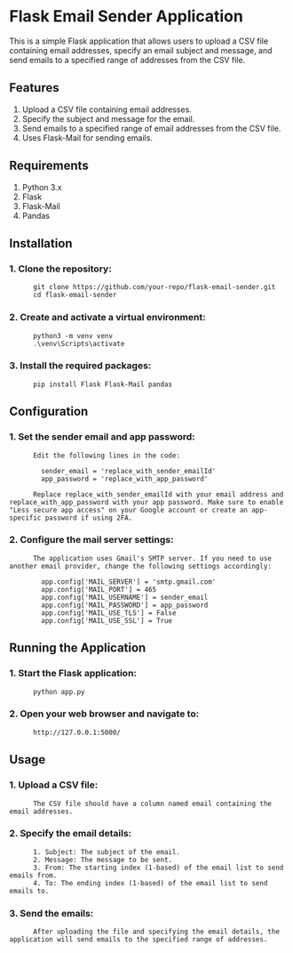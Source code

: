 # Flask Email Sender Application

This is a simple Flask application that allows users to upload a CSV file containing email addresses, specify an email subject and message, and send emails to a specified range of addresses from the CSV file.

## Features
  1. Upload a CSV file containing email addresses.
  2. Specify the subject and message for the email.
  3. Send emails to a specified range of email addresses from the CSV file.
  4. Uses Flask-Mail for sending emails.
     
## Requirements
  1. Python 3.x
  2. Flask
  3. Flask-Mail
  4. Pandas
  
## Installation
  ### 1. Clone the repository:
          git clone https://github.com/your-repo/flask-email-sender.git
          cd flask-email-sender
  ### 2. Create and activate a virtual environment:
          python3 -m venv venv
          .\venv\Scripts\activate 
  ### 3. Install the required packages:
          pip install Flask Flask-Mail pandas
          
## Configuration
  ### 1. Set the sender email and app password:
          Edit the following lines in the code:
          
            sender_email = 'replace_with_sender_emailId'
            app_password = 'replace_with_app_password'
            
          Replace replace_with_sender_emailId with your email address and replace_with_app_password with your app password. Make sure to enable "Less secure app access" on your Google account or create an app-              specific password if using 2FA.

  ### 2. Configure the mail server settings:

          The application uses Gmail's SMTP server. If you need to use another email provider, change the following settings accordingly:
          
            app.config['MAIL_SERVER'] = 'smtp.gmail.com'
            app.config['MAIL_PORT'] = 465
            app.config['MAIL_USERNAME'] = sender_email   
            app.config['MAIL_PASSWORD'] = app_password 
            app.config['MAIL_USE_TLS'] = False
            app.config['MAIL_USE_SSL'] = True

            
## Running the Application
  ### 1. Start the Flask application:
          python app.py
  ### 2. Open your web browser and navigate to:
          http://127.0.0.1:5000/


## Usage
  ### 1. Upload a CSV file:
          The CSV file should have a column named email containing the email addresses.

  ### 2. Specify the email details:
          1. Subject: The subject of the email.
          2. Message: The message to be sent.
          3. From: The starting index (1-based) of the email list to send emails from.
          4. To: The ending index (1-based) of the email list to send emails to.

  ### 3. Send the emails:
          After uploading the file and specifying the email details, the application will send emails to the specified range of addresses.
